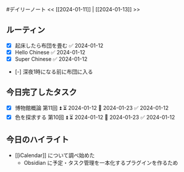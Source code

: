#デイリーノート
<< [[2024-01-11]] | [[2024-01-13]] >>
## ルーティン
- [x] 起床したら布団を畳む ✅ 2024-01-12
- [x] Hello Chinese ✅ 2024-01-12
- [x] Super Chinese ✅ 2024-01-12
- [-] 深夜1時になる前に布団に入る
## 今日完了したタスク
- [x] 博物館概論 第11回 ⏫ ⏳ 2024-01-12 📅 2024-01-23 ✅ 2024-01-12
- [x] 色を探求する 第10回 ⏫ ⏳ 2024-01-12 📅 2024-01-23 ✅ 2024-01-12
## 今日のハイライト
- [[iCalendar]] について調べ始めた
	- Obsidian に予定・タスク管理を一本化するプラグインを作るため
